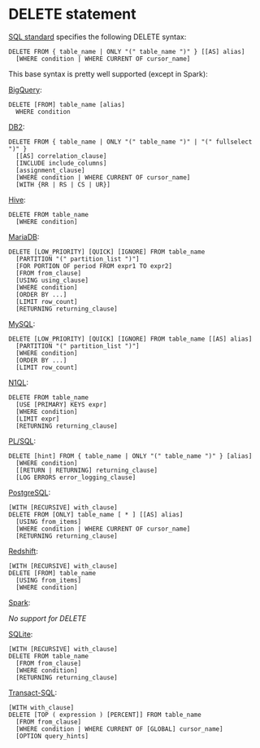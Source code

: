 # DELETE statement

[SQL standard][] specifies the following DELETE syntax:

    DELETE FROM { table_name | ONLY "(" table_name ")" } [[AS] alias]
      [WHERE condition | WHERE CURRENT OF cursor_name]

This base syntax is pretty well supported (except in Spark):

[BigQuery][]:

    DELETE [FROM] table_name [alias]
      WHERE condition

[DB2][]:

    DELETE FROM { table_name | ONLY "(" table_name ")" | "(" fullselect ")" }
      [[AS] correlation_clause]
      [INCLUDE include_columns]
      [assignment_clause]
      [WHERE condition | WHERE CURRENT OF cursor_name]
      [WITH {RR | RS | CS | UR}]

[Hive][]:

    DELETE FROM table_name
      [WHERE condition]

[MariaDB][]:

    DELETE [LOW_PRIORITY] [QUICK] [IGNORE] FROM table_name
      [PARTITION "(" partition_list ")"]
      [FOR PORTION OF period FROM expr1 TO expr2]
      [FROM from_clause]
      [USING using_clause]
      [WHERE condition]
      [ORDER BY ...]
      [LIMIT row_count]
      [RETURNING returning_clause]

[MySQL][]:

    DELETE [LOW_PRIORITY] [QUICK] [IGNORE] FROM table_name [[AS] alias]
      [PARTITION "(" partition_list ")"]
      [WHERE condition]
      [ORDER BY ...]
      [LIMIT row_count]

[N1QL][]:

    DELETE FROM table_name
      [USE [PRIMARY] KEYS expr]
      [WHERE condition]
      [LIMIT expr]
      [RETURNING returning_clause]

[PL/SQL][]:

    DELETE [hint] FROM { table_name | ONLY "(" table_name ")" } [alias]
      [WHERE condition]
      [[RETURN | RETURNING] returning_clause]
      [LOG ERRORS error_logging_clause]

[PostgreSQL][]:

    [WITH [RECURSIVE] with_clause]
    DELETE FROM [ONLY] table_name [ * ] [[AS] alias]
      [USING from_items]
      [WHERE condition | WHERE CURRENT OF cursor_name]
      [RETURNING returning_clause]

[Redshift][]:

    [WITH [RECURSIVE] with_clause]
    DELETE [FROM] table_name
      [USING from_items]
      [WHERE condition]

[Spark][]:

_No support for DELETE_

[SQLite][]:

    [WITH [RECURSIVE] with_clause]
    DELETE FROM table_name
      [FROM from_clause]
      [WHERE condition]
      [RETURNING returning_clause]

[Transact-SQL][]:

    [WITH with_clause]
    DELETE [TOP ( expression ) [PERCENT]] FROM table_name
      [FROM from_clause]
      [WHERE condition | WHERE CURRENT OF [GLOBAL] cursor_name]
      [OPTION query_hints]

[sql standard]: https://jakewheat.github.io/sql-overview/sql-2008-foundation-grammar.html#_14_8_delete_statement_searched
[bigquery]: https://cloud.google.com/bigquery/docs/reference/standard-sql/dml-syntax#delete_statement
[db2]: https://www.ibm.com/docs/en/db2/9.7?topic=statements-delete
[hive]: https://cwiki.apache.org/confluence/display/Hive/LanguageManual+DML#LanguageManualDML-Delete
[mariadb]: https://mariadb.com/kb/en/delete/
[mysql]: https://dev.mysql.com/doc/refman/8.0/en/delete.html
[n1ql]: https://docs.couchbase.com/server/current/n1ql/n1ql-language-reference/delete.html
[pl/sql]: https://docs.oracle.com/en/database/oracle/oracle-database/19/sqlrf/DELETE.html
[postgresql]: https://www.postgresql.org/docs/current/sql-delete.html
[redshift]: https://docs.aws.amazon.com/redshift/latest/dg/r_DELETE.html
[spark]: https://spark.apache.org/docs/latest/sql-ref-syntax.html#dml-statements
[sqlite]: https://www.sqlite.org/lang_delete.html
[transact-sql]: https://docs.microsoft.com/en-us/sql/t-sql/statements/delete-transact-sql?view=sql-server-ver16
